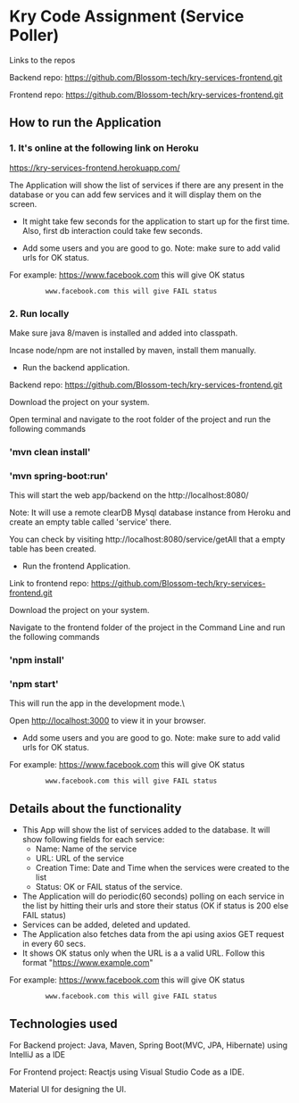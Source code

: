 # Kry Code Assignment (Service Poller)

Links to the repos


Backend repo:   https://github.com/Blossom-tech/kry-services-frontend.git

Frontend repo:  https://github.com/Blossom-tech/kry-services-frontend.git

## How to run the Application 
### 1. It's online at the following link on Heroku

https://kry-services-frontend.herokuapp.com/

The Application will show the list of services if there are any present in the database or you can add few services and it will display them on the screen.
- It might take few seconds for the application to start up for the first time. Also, first db interaction could take few seconds.

- Add some users and you are good to go.
Note: make sure to add valid urls for OK status.

For example: https://www.facebook.com this will give OK status

             www.facebook.com this will give FAIL status

### 2. Run locally

Make sure java 8/maven is installed and added into classpath.

Incase node/npm are not installed by maven, install them manually.

- Run the backend application.

Backend repo:   https://github.com/Blossom-tech/kry-services-frontend.git

Download the project on your system.

Open terminal and navigate to the root folder of the project and run the following commands

### 'mvn clean install'

### 'mvn spring-boot:run'

This will start the web app/backend on the http://localhost:8080/

Note: It will use a remote clearDB Mysql database instance from Heroku and create an empty table called 'service' there.

You can check by visiting http://localhost:8080/service/getAll that a empty table has been created.

- Run the frontend Application.

Link to frontend repo: https://github.com/Blossom-tech/kry-services-frontend.git

Download the project on your system.

Navigate to the frontend folder of the project in the Command Line and run the following commands

### 'npm install'

### 'npm start'

This will run the app in the development mode.\

Open [http://localhost:3000](http://localhost:3000) to view it in your browser.

- Add some users and you are good to go.
Note: make sure to add valid urls for OK status.

For example: https://www.facebook.com this will give OK status

             www.facebook.com this will give FAIL status

## Details about the functionality
- This App will show the list of services added to the database. It will show following fields for each service:
  - Name: Name of the service
  - URL: URL of the service
  - Creation Time: Date and Time when the services were created to the list
  - Status: OK or FAIL status of the service.
- The Application will do periodic(60 seconds) polling on each service in the list by hitting their urls and store their status (OK if status is 200 else FAIL status)
- Services can be added, deleted and updated.
- The Application also fetches data from the api using axios GET request in every 60 secs.
- It shows OK status only when the URL is a a valid URL. Follow this format "https://www.example.com"

For example: https://www.facebook.com this will give OK status

             www.facebook.com this will give FAIL status

## Technologies used
For Backend project: Java, Maven, Spring Boot(MVC, JPA, Hibernate) using IntelliJ as a IDE

For Frontend project: Reactjs using Visual Studio Code as a IDE.

Material UI for designing the UI.

